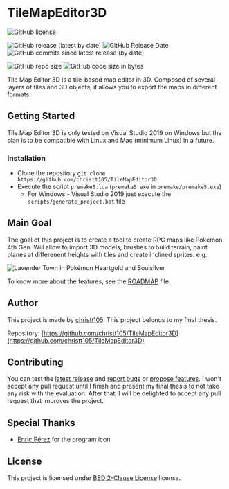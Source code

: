 # TileMapEditor3D
[![GitHub license](https://img.shields.io/github/license/christt105/TileMapEditor3D)](https://github.com/christt105/TileMapEditor3D/blob/master/LICENSE)

![GitHub release (latest by date)](https://img.shields.io/github/v/release/christt105/TileMapEditor3D)
![GitHub Release Date](https://img.shields.io/github/release-date/christt105/TileMapEditor3D)
![GitHub commits since latest release (by date)](https://img.shields.io/github/commits-since/christt105/TileMapEditor3D/latest)

![GitHub repo size](https://img.shields.io/github/repo-size/christt105/TileMapEditor3D)
![GitHub code size in bytes](https://img.shields.io/github/languages/code-size/christt105/TileMapEditor3D)

Tile Map Editor 3D is a tile-based map editor in 3D. Composed of several layers of tiles and 3D objects, it allows you to export the maps in different formats.


## Getting Started
Tile Map Editor 3D is only tested on Visual Studio 2019 on Windows but the plan is to be compatible with Linux and Mac (minimum Linux) in a future.

### Installation
* Clone the repository `git clone https://github.com/christt105/TileMapEditor3D`
* Execute the script `premake5.lua` (`premake5.exe` in `premake/premake5.exe`)
  * For Windows - Visual Studio 2019 just execute the `scripts/generate_project.bat` file

## Main Goal
The goal of this project is to create a tool to create RPG maps like Pokémon 4th Gen. Will allow to import 3D models, brushes to build terrain, paint planes at differenent heights with tiles and create inclined sprites. e.g. 

![Lavender Town in Pokémon Heartgold and Soulsilver](https://vignette.wikia.nocookie.net/espokemon/images/b/b7/Pueblo_lavanda_HGSS.png/revision/latest?cb=20100206024454)

To know more about the features, see the [ROADMAP](https://github.com/christt105/TileMapEditor3D/blob/master/ROADMAP.md) file.

## Author
This project is made by [christt105](https://github.com/christt105). This project belongs to my final thesis.

Repository: [https://github.com/christt105/TileMapEditor3D](https://github.com/christt105/TileMapEditor3D)

## Contributing
You can test the [latest release](https://github.com/christt105/TileMapEditor3D/releases/latest) and [report bugs](https://github.com/christt105/TileMapEditor3D/issues/new?assignees=&labels=&template=bug_report.md&title=) or [propose features](https://github.com/christt105/TileMapEditor3D/issues/new?assignees=&labels=&template=feature_request.md&title=).
I won't accept any pull request until I finish and present my final thesis to not take any risk with the evaluation. After that, I will be delighted to accept any pull request that improves the project.

## Special Thanks
* [Enric Pérez](https://perezenric.github.io/) for the program icon

## License
This project is licensed under [BSD 2-Clause License](https://github.com/christt105/TileMapEditor3D/blob/master/LICENSE) license.
